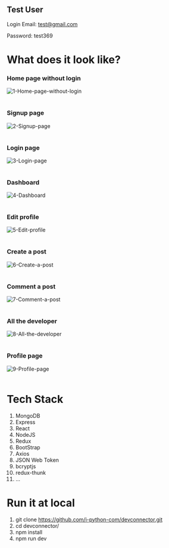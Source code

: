 ## Test User

Login Email: test@gmail.com

Password: test369

# What does it look like?

### Home page without login

<img src="https://i.ibb.co/44GV6f8/1-Home-page-without-login.jpg" alt="1-Home-page-without-login" border="0">
<br><br>

### Signup page

<img src="https://i.ibb.co/3ypz8XV/2-Signup-page.jpg" alt="2-Signup-page" border="0">
<br><br>

### Login page

<img src="https://i.ibb.co/hH7FHnG/3-Login-page.jpg" alt="3-Login-page" border="0">
<br><br>

### Dashboard

<img src="https://i.ibb.co/vc6CMbw/4-Dashboard.jpg" alt="4-Dashboard" border="0">
<br><br>

### Edit profile

<img src="https://i.ibb.co/hHfwSqq/5-Edit-profile.jpg" alt="5-Edit-profile" border="0">
<br><br>

### Create a post

<img src="https://i.ibb.co/QF5dWwy/6-Create-a-post.jpg" alt="6-Create-a-post" border="0">
<br><br>

### Comment a post

<img src="https://i.ibb.co/j8rbZNk/7-Comment-a-post.jpg" alt="7-Comment-a-post" border="0">
<br><br>

### All the developer

<img src="https://i.ibb.co/17wRPQ8/8-All-the-developer.jpg" alt="8-All-the-developer" border="0">
<br><br>

### Profile page

<img src="https://i.ibb.co/Lv43qVL/9-Profile-page.jpg" alt="9-Profile-page" border="0">
<br><br>

# Tech Stack

1. MongoDB
2. Express
3. React
4. NodeJS
5. Redux
6. BootStrap
7. Axios
8. JSON Web Token
9. bcryptjs
10. redux-thunk
11. ...

# Run it at local

1. git clone https://github.com/i-python-com/devconnector.git
2. cd devconnector/
3. npm install
4. npm run dev
